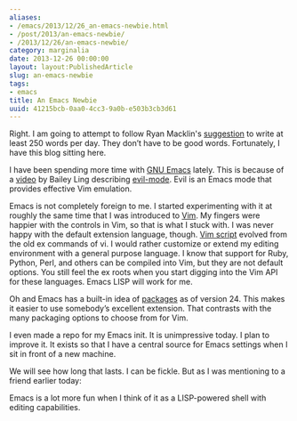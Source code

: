 ```yaml
---
aliases:
- /emacs/2013/12/26_an-emacs-newbie.html
- /post/2013/an-emacs-newbie/
- /2013/12/26/an-emacs-newbie/
category: marginalia
date: 2013-12-26 00:00:00
layout: layout:PublishedArticle
slug: an-emacs-newbie
tags:
- emacs
title: An Emacs Newbie
uuid: 41215bcb-0aa0-4cc3-9a0b-e503b3cb3d61
---
```


[suggestion]: http://ryanmacklin.com/2013/12/getting-back-on-the-creative-horse/

Right. I am going to attempt to follow Ryan Macklin's [suggestion][] to write at least 250 words per day.
They don’t have to be good words.
Fortunately, I have this blog sitting here.

[GNU Emacs]: http://www.gnu.org/software/emacs/
[video]: http://bling.github.io/blog/2013/10/16/emacs-as-my-leader-evil-mode/
[evil-mode]: http://www.emacswiki.org/emacs/Evil

I have been spending more time with [GNU Emacs][] lately.
This is because of a [video][] by Bailey Ling describing [evil-mode][].
Evil is an Emacs mode that provides effective Vim emulation.

[Vim script]: http://vimdoc.sourceforge.net/htmldoc/usr_41.html
[Vim]: http://www.vim.org/

Emacs is not completely foreign to me.
I started experimenting with it at roughly the same time that I was introduced to [Vim].
My fingers were happier with the controls in Vim, so that is what I stuck with.
I was never happy with the default extension language, though.
[Vim script][] evolved from the old ex commands of vi.
I would rather customize or extend my editing environment with a general purpose language.
I know that support for Ruby, Python, Perl, and others can be compiled into Vim, but they are not default options.
You still feel the ex roots when you start digging into the Vim API for these languages.
Emacs LISP will work for me.

[packages]: http://www.emacswiki.org/emacs/ELPA

Oh and Emacs has a built-in idea of [packages][] as of version 24.
This makes it easier to use somebody’s excellent extension.
That contrasts with the many packaging options to choose from for Vim.

I even made a repo for my Emacs init.
It is unimpressive today. I plan to improve it.
It exists so that I have a central source for Emacs settings when I sit in front of a new machine.

We will see how long that lasts.
I can be fickle.
But as I was mentioning to a friend earlier today:

Emacs is a lot more fun when I think of it as a LISP-powered shell with editing capabilities.